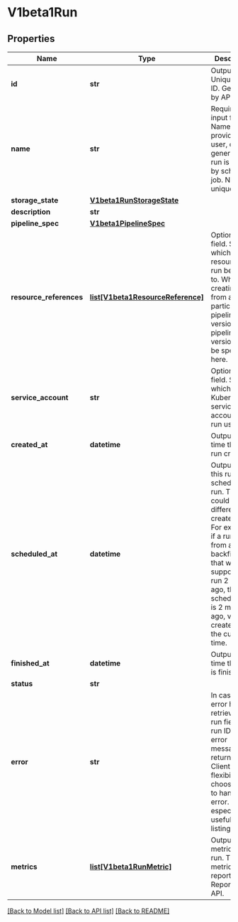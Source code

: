 # V1beta1Run

## Properties
Name | Type | Description | Notes
------------ | ------------- | ------------- | -------------
**id** | **str** | Output. Unique run ID. Generated by API server. | [optional] 
**name** | **str** | Required input field. Name provided by user, or auto generated if run is created by scheduled job. Not unique. | [optional] 
**storage_state** | [**V1beta1RunStorageState**](V1beta1RunStorageState.md) |  | [optional] 
**description** | **str** |  | [optional] 
**pipeline_spec** | [**V1beta1PipelineSpec**](V1beta1PipelineSpec.md) |  | [optional] 
**resource_references** | [**list[V1beta1ResourceReference]**](V1beta1ResourceReference.md) | Optional input field. Specify which resource this run belongs to. When creating a run from a particular pipeline version, the pipeline version can be specified here. | [optional] 
**service_account** | **str** | Optional input field. Specify which Kubernetes service account this run uses. | [optional] 
**created_at** | **datetime** | Output. The time that the run created. | [optional] 
**scheduled_at** | **datetime** | Output. When this run is scheduled to run. This could be different from created_at. For example, if a run is from a backfilling job that was supposed to run 2 month ago, the scheduled_at is 2 month ago, v.s. created_at is the current time. | [optional] 
**finished_at** | **datetime** | Output. The time this run is finished. | [optional] 
**status** | **str** |  | [optional] 
**error** | **str** | In case any error happens retrieving a run field, only run ID and the error message is returned. Client has the flexibility of choosing how to handle error. This is especially useful during listing call. | [optional] 
**metrics** | [**list[V1beta1RunMetric]**](V1beta1RunMetric.md) | Output. The metrics of the run. The metrics are reported by ReportMetrics API. | [optional] 

[[Back to Model list]](../README.md#documentation-for-models) [[Back to API list]](../README.md#documentation-for-api-endpoints) [[Back to README]](../README.md)


